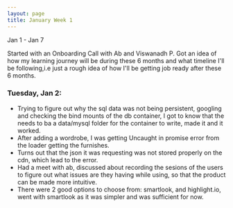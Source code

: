 ```yaml
---
layout: page
title: January Week 1
---
```


Jan 1 - Jan 7<br>

Started with an Onboarding Call with Ab and Viswanadh P. Got an idea of how my learning journey will be during these 6 months and what timeline I'll be following,i.e just a rough idea of how I'll be getting job ready after these 6 months.

### Tuesday, Jan 2:

- Trying to figure out why the sql data was not being persistent, googling and checking the bind mounts of the db container, I got to know that the needs to ba a data/mysql folder for the container to write, made it and it worked.
- After adding a wordrobe, I was getting Uncaught in promise error from the loader getting the furnishes.
- Turns out that the json it was requesting was not stored properly on the cdn, which lead to the error.
- Had a meet with ab, discussed about recording the sesions of the users to figure out what issues are they having while using, so that the product can be made more intuitive.
- There were 2 good options to choose from: smartlook, and highlight.io, went with smartlook as it was simpler and was sufficient for now.
